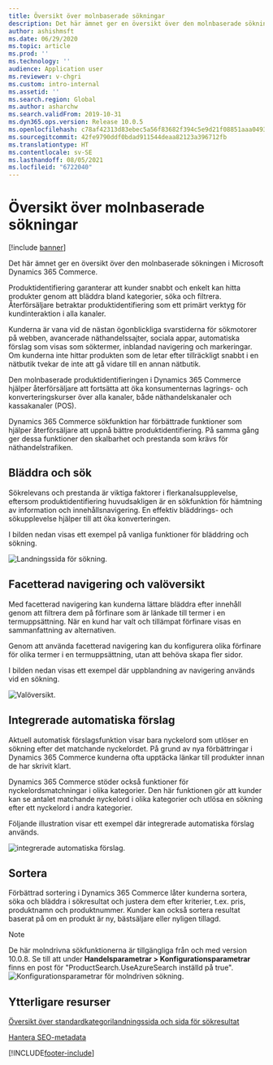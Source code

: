 ```yaml
---
title: Översikt över molnbaserade sökningar
description: Det här ämnet ger en översikt över den molnbaserade sökningen i Microsoft Dynamics 365 Commerce.
author: ashishmsft
ms.date: 06/29/2020
ms.topic: article
ms.prod: ''
ms.technology: ''
audience: Application user
ms.reviewer: v-chgri
ms.custom: intro-internal
ms.assetid: ''
ms.search.region: Global
ms.author: asharchw
ms.search.validFrom: 2019-10-31
ms.dyn365.ops.version: Release 10.0.5
ms.openlocfilehash: c78af42313d83ebec5a56f83682f394c5e9d21f08851aaa0493563163d76046b
ms.sourcegitcommit: 42fe9790ddf0bdad911544deaa82123a396712fb
ms.translationtype: HT
ms.contentlocale: sv-SE
ms.lasthandoff: 08/05/2021
ms.locfileid: "6722040"
---
```

# <a name="cloud-powered-search-overview"></a>Översikt över molnbaserade sökningar

[!include [banner](includes/banner.md)]

Det här ämnet ger en översikt över den molnbaserade sökningen i Microsoft Dynamics 365 Commerce.

Produktidentifiering garanterar att kunder snabbt och enkelt kan hitta produkter genom att bläddra bland kategorier, söka och filtrera. Återförsäljare betraktar produktidentifiering som ett primärt verktyg för kundinteraktion i alla kanaler.

Kunderna är vana vid de nästan ögonblickliga svarstiderna för sökmotorer på webben, avancerade näthandelssajter, sociala appar, automatiska förslag som visas som söktermer, inblandad navigering och markeringar. Om kunderna inte hittar produkten som de letar efter tillräckligt snabbt i en nätbutik tvekar de inte att gå vidare till en annan nätbutik.

Den molnbaserade produktidentifieringen i Dynamics 365 Commerce hjälper återförsäljare att fortsätta att öka konsumenternas lagrings- och konverteringskurser över alla kanaler, både näthandelskanaler och kassakanaler (POS).

Dynamics 365 Commerce sökfunktion har förbättrade funktioner som hjälper återförsäljare att uppnå bättre produktidentifiering. På samma gång ger dessa funktioner den skalbarhet och prestanda som krävs för näthandelstrafiken.

## <a name="browse-and-search"></a>Bläddra och sök

Sökrelevans och prestanda är viktiga faktorer i flerkanalsupplevelse, eftersom produktidentifiering huvudsakligen är en sökfunktion för hämtning av information och innehållsnavigering. En effektiv bläddrings- och sökupplevelse hjälper till att öka konverteringen.

I bilden nedan visas ett exempel på vanliga funktioner för bläddring och sökning.

![Landningssida för sökning.](./media/SearchLanding.png)

## <a name="faceted-navigation-and-choice-summary"></a>Facetterad navigering och valöversikt 

Med facetterad navigering kan kunderna lättare bläddra efter innehåll genom att filtrera dem på förfinare som är länkade till termer i en termuppsättning. När en kund har valt och tillämpat förfinare visas en sammanfattning av alternativen. 

Genom att använda facetterad navigering kan du konfigurera olika förfinare för olika termer i en termuppsättning, utan att behöva skapa fler sidor. 

I bilden nedan visas ett exempel där uppblandning av navigering används vid en sökning.

![Valöversikt.](./media/ChoiceSummary.png)

## <a name="immersive-autosuggest"></a>Integrerade automatiska förslag

Aktuell automatisk förslagsfunktion visar bara nyckelord som utlöser en sökning efter det matchande nyckelordet. På grund av nya förbättringar i Dynamics 365 Commerce kunderna ofta upptäcka länkar till produkter innan de har skrivit klart.

Dynamics 365 Commerce stöder också funktioner för nyckelordsmatchningar i olika kategorier. Den här funktionen gör att kunder kan se antalet matchande nyckelord i olika kategorier och utlösa en sökning efter ett nyckelord i andra kategorier.

Följande illustration visar ett exempel där integrerade automatiska förslag används.

![integrerade automatiska förslag.](./media/ImmersiveAutoSuggestUX.png)

## <a name="sort"></a>Sortera

Förbättrad sortering i Dynamics 365 Commerce låter kunderna sortera, söka och bläddra i sökresultat och justera dem efter kriterier, t.ex. pris, produktnamn och produktnummer. Kunder kan också sortera resultat baserat på om en produkt är ny, bästsäljare eller nyligen tillagd.

>[!NOTE]
>De här molndrivna sökfunktionerna är tillgängliga från och med version 10.0.8. Se till att under **Handelsparametrar > Konfigurationsparametrar** finns en post för "ProductSearch.UseAzureSearch inställd på true". 
![Konfigurationsparametrar för molndriven sökning.](./media/CloudPoweredSearchConfigurationParameters.png)

## <a name="additional-resources"></a>Ytterligare resurser

[Översikt över standardkategorilandningssida och sida för sökresultat](category-search-page-overview.md)

[Hantera SEO-metadata](manage-seo-metadata.md)


[!INCLUDE[footer-include](../includes/footer-banner.md)]
